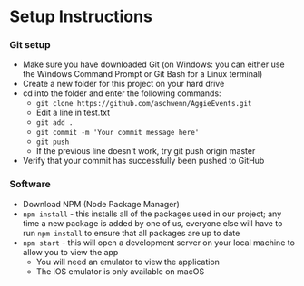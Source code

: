 # Setup Instructions

### Git setup
* Make sure you have downloaded Git (on Windows: you can either use the Windows Command Prompt or Git Bash for a Linux terminal)
* Create a new folder for this project on your hard drive
* cd into the folder and enter the following commands:
  * `git clone https://github.com/aschwenn/AggieEvents.git`
  * Edit a line in test.txt
  * `git add .`
  * `git commit -m 'Your commit message here'`
  * `git push`
  * If the previous line doesn't work, try git push origin master
* Verify that your commit has successfully been pushed to GitHub

### Software
* Download NPM (Node Package Manager)
* `npm install` - this installs all of the packages used in our project; any time a new package is added by one of us, everyone else will have to run `npm install` to ensure that all packages are up to date
* `npm start` - this will open a development server on your local machine to allow you to view the app
  * You will need an emulator to view the application
  * The iOS emulator is only available on macOS
